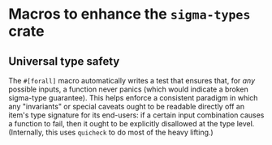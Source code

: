 # Macros to enhance the `sigma-types` crate

## Universal type safety

The `#[forall]` macro automatically writes a test that ensures that,
for *any* possible inputs, a function never panics
(which would indicate a broken sigma-type guarantee).
This helps enforce a consistent paradigm in which
any "invariants" or special caveats ought to be readable
directly off an item's type signature for its end-users:
if a certain input combination causes a function to fail,
then it ought to be explicitly disallowed at the type level.
(Internally, this uses `quicheck` to do most of the heavy lifting.)
